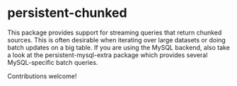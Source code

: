 persistent-chunked
==================

This package provides support for streaming queries that return chunked sources. This is often desirable when iterating
over large datasets or doing batch updates on a big table. If you are using the MySQL backend, also take a look at the
persistent-mysql-extra package which provides several MySQL-specific batch queries.

Contributions welcome!

